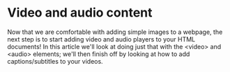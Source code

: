 # Video and audio content

Now that we are comfortable with adding simple images to a webpage, the next step is to start adding video and audio players to your HTML documents! In this article we'll look at doing just that with the \<video\> and \<audio\> elements; we'll then finish off by looking at how to add captions/subtitles to your videos.
